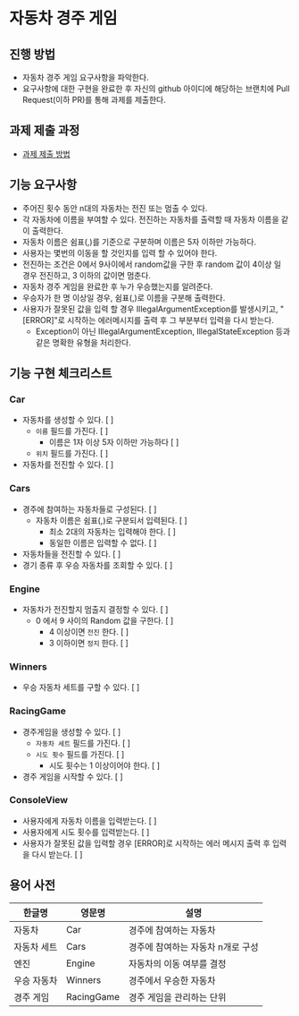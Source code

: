 # 자동차 경주 게임

## 진행 방법
* 자동차 경주 게임 요구사항을 파악한다.
* 요구사항에 대한 구현을 완료한 후 자신의 github 아이디에 해당하는 브랜치에 Pull Request(이하 PR)를 통해 과제를 제출한다.

## 과제 제출 과정
* [과제 제출 방법](https://github.com/next-step/nextstep-docs/tree/master/precourse)

## 기능 요구사항
* 주어진 횟수 동안 n대의 자동차는 전진 또는 멈출 수 있다.
* 각 자동차에 이름을 부여할 수 있다. 전진하는 자동차를 출력할 때 자동차 이름을 같이 출력한다.
* 자동차 이름은 쉼표(,)를 기준으로 구분하며 이름은 5자 이하만 가능하다.
* 사용자는 몇번의 이동을 할 것인지를 입력 할 수 있어야 한다.
* 전진하는 조건은 0에서 9사이에서 random값을 구한 후 random 값이 4이상 일 경우 전진하고, 3 이하의 값이면 멈춘다.
* 자동차 경주 게임을 완료한 후 누가 우승했는지를 알려준다.
* 우승자가 한 명 이상일 경우, 쉼표(,)로 이름을 구분해 출력한다.
* 사용자가 잘못된 값을 입력 할 경우 IllegalArgumentException를 발생시키고, "[ERROR]"로 시작하는 에러메시지를 출력 후 그 부분부터 입력을 다시 받는다.
    * Exception이 아닌 IllegalArgumentException, IllegalStateException 등과 같은 명확한 유형을 처리한다.

## 기능 구현 체크리스트

### Car

- 자동차를 생성할 수 있다. [ ] 
  - `이름` 필드를 가진다. [ ] 
    - 이름은 1자 이상 5자 이하만 가능하다 [ ]
  - `위치` 필드를 가진다. [ ]
- 자동차를 전진할 수 있다. [ ]

### Cars

- 경주에 참여하는 자동차들로 구성된다. [ ]
  - 자동차 이름은 쉼표(,)로 구분되서 입력된다. [ ]
    - 최소 2대의 자동차는 입력해야 한다. [ ]
    - 동일한 이름은 입력할 수 없다. [ ]
- 자동차들을 전진할 수 있다. [ ]
- 경기 종류 후 우승 자동차를 조회할 수 있다. [ ]

### Engine

- 자동차가 전진할지 멈출지 결정할 수 있다. [ ] 
  - 0 에서 9 사이의 Random 값을 구한다. [ ] 
    - 4 이상이면 `전진` 한다. [ ]
    - 3 이하이면 `정지` 한다. [ ]

### Winners

- 우승 자동차 세트를 구할 수 있다. [ ]

### RacingGame

- 경주게임을 생성할 수 있다. [ ] 
  - `자동차 세트` 필드를 가진다. [ ] 
  - `시도 횟수` 필드를 가진다. [ ]
      - 시도 횟수는 1 이상이어야 한다. [ ]
- 경주 게임을 시작할 수 있다. [ ]

### ConsoleView

- 사용자에게 자동차 이름을 입력받는다. [ ]
- 사용자에게 시도 횟수를 입력받는다. [ ]
- 사용자가 잘못된 값을 입력할 경우 [ERROR]로 시작하는 에러 메시지 출력 후 입력을 다시 받는다. [ ]

## 용어 사전

| 한글명 | 영문명 | 설명 |
| --- | --- | --- |
| 자동차 | Car | 경주에 참여하는 자동차 |
| 자동차 세트 | Cars | 경주에 참여하는 자동차 n개로 구성 |
| 엔진 | Engine | 자동차의 이동 여부를 결정 |
| 우승 자동차 | Winners | 경주에서 우승한 자동차 |
| 경주 게임 | RacingGame | 경주 게임을 관리하는 단위 |
